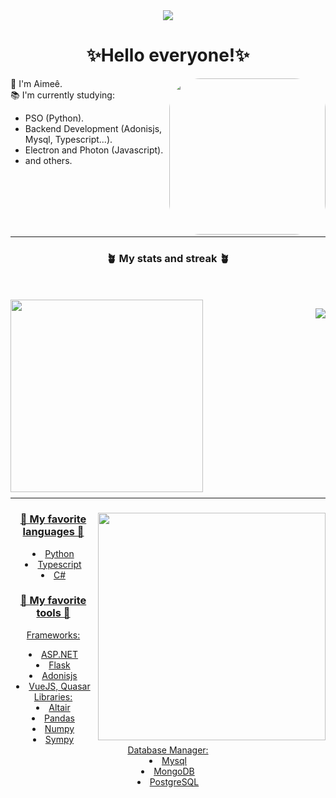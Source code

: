 
<div align="center">
<img src="https://i.pinimg.com/564x/62/9c/1d/629c1d0202d3125549b67197146d0fd5.jpg" aligh="center">
</div>
<div style="display: inline_block">
<h1 align="center">✨Hello everyone!✨</h1>
 <img height="250em" style="border-radius:50px;" align="right" src="https://i.pinimg.com/originals/5c/3e/39/5c3e39b6d872f973a5a3aaa1179dce5d.gif" >
<p>🖖 I'm Aimeê.</br>
📚 I'm currently studying:</p>
<ul align="height">
<li>PSO (Python). 
<li>Backend Development (Adonisjs, Mysql, Typescript...).
<li>Electron and Photon (Javascript).
<li>and others.
</ul>

</br></br></br></br></br>
</div>
<hr>

<div align="right">

</div>

<div align="center">
  <h3>🪴 My stats and streak 🪴</h3>
  </br></br>
  
  <img align="left" style=" width:22em; " src="https://i.pinimg.com/originals/59/8b/b3/598bb3a9a24a4747a492b7d82c4baecb.gif" >
  <a href="https://github.com/Eemiaa" >
 
 <img align="right" src="https://streak-stats.demolab.com/?user=Eemiaa&theme=gotham"/></br>
 </br></br></br></br></br></br></br></br></br></br></br></br></br></br></br></br>
 
</div>

<hr>
<div style="display: inline_block">
 
 <img  align="right"  style=" width:26em; " src="https://i.pinimg.com/originals/ea/90/b9/ea90b9b888196d9b30afa66fd196405d.gif" >
 
 <div align="center" style="display: inline_block">
   <h3>🌻 My favorite languages 🌻</h3>
   <p>
   <li>Python
   <li>Typescript
   <li>C#
   </p>
    <h3>💐 My favorite tools 💐</h3>
    <p>
    Frameworks:
    <li>ASP.NET
    <li>Flask
    <li>Adonisjs
    <li>VueJS, Quasar
    </br>
    Libraries:
    <li>Altair
    <li>Pandas
    <li>Numpy
    <li>Sympy
    </br>
    Database Manager:
    <li>Mysql
    <li>MongoDB
    <li>PostgreSQL
    </p>
    
  </div>

</div>

      

